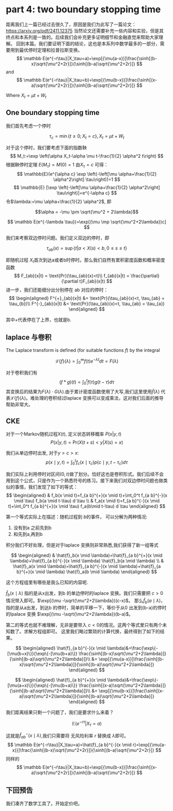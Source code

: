 # part 4: two boundary stopping time

距离我们上一篇已经过去很久了，原因是我们为此写了一篇论文： https://arxiv.org/pdf/2411.12375  当然论文还需要补充一些内容和实验，但是其终点和本系列是一致的。后续我们会补充更多证明细节和金融直觉来帮助大家理解。
回到本篇。我们要证明下面的结论，这也是本系列中数学最多的一部分，需要用到最优停时定理和拉普拉斯变换。
$$
\mathbb E(e^{-r\tau}|X_\tau=a)=\exp[{\mu(a-x)}]\frac{\sinh[(b-x)\sqrt{\mu^2+2r}]}{\sinh[(b-a)\sqrt{\mu^2+2r}]}
$$
and 
$$
\mathbb E(e^{-r\tau}|X_\tau=b)=\exp[{\mu(b-x)}]\frac{\sinh[(x-a)\sqrt{\mu^2+2r}]}{\sinh[(b-a)\sqrt{\mu^2+2r}]}
$$

Where $X_t = \mu t +W_t$

## One boundary stopping time

我们首先考虑一个停时

$$\tau_c = \min\{t\ge 0;X_t = c\},X_t = \mu t +W_t$$



对于这个停时，我们要考虑下面的指数鞅
$$
M_t:=\exp \left(\alpha X_t-\alpha \mu t-\frac{1}{2} \alpha^2 t\right)
$$
根据鞅停时定理 $E(M_{\tau}) = M(0)=1$
由$X_\tau = c$ 可得：
$$
\mathbb{E}(e^{\alpha c} \exp \left(-\left[\mu \alpha+\frac{1}{2} \alpha^2\right] \tau\right))=1
$$
$$
\mathbb{E} [\exp \left(-\left[\mu \alpha+\frac{1}{2} \alpha^2\right] \tau\right)]=e^{-\alpha c} 
$$
令$\lambda:=\mu \alpha+\frac{1}{2} \alpha^2$, 即

$$\alpha = -\mu \pm \sqrt{\mu^2 + 2\lambda}$$

$$
\mathbb E(e^{-\lambda \tau})=\exp[(\mu \mp \sqrt{\mu^2+2\lambda})c]
$$


我们来考察双边停时问题。我们定义双边的停时，即

$$
\tau_{ab}(x) = \sup\{t|a<X(s)<b, 0\leq s \leq t\}
$$

即随机过程 $X_t$首次到达a或者b时停时。那么我们自然有累积密度函数和概率密度函数
$$
F_{ab}(x|t) = \text{Pr}(\tau_{ab}(x)<t)\\
f_{ab}(x|t) = \frac{\partial}{\partial t}F_{ab}(x|t)
$$
进一步，我们还能细分出分别停在 ab 对应的停时：
$$
\begin{aligned}
F^{+}_{ab}(x|t) &= \text{Pr}(\tau_{ab}(x)<t, \tau_{ab} = \tau_{b})\\
F^{-}_{ab}(x|t) &= \text{Pr}(\tau_{ab}(x)<t, \tau_{ab} = \tau_{a})
\end{aligned}
$$

其中$+$代表停在了上界，也就是b.


## laplace 与卷积

The Laplace transform is defined (for suitable functions $f$) by the integral

$$
\mathscr{L} \{f\}(\lambda) = \int_0^{\infty}f(t)e^{-\lambda t}dt = F(\lambda)
$$

对于卷积我们有
$$
(f*g)(t) =\int_0^t f(\tau)g(t-\tau)d\tau 
$$
其变换后的结果为$F(\lambda)\cdot G(\lambda)$.由于累计密度函数使用了大写,我们这里使用$\hat{f}(\lambda)$ 代表$\mathscr{L} \{f\}(\lambda)$。难处理的卷积经过laplace 变换可以变成乘法，这对我们后面的推导帮助非常大。


## CKE

对于一个Markov随机过程$X(t)$, 定义状态转移概率 $P(x|y,t)$
$$
P(x|y,t) = \text{Pr}(X(t+s)<y|X(s)=x)
$$

我们从单边停时出发,
对于$y>c>x$:
$$
p(x \mid y, t)=\int_0^t f_c(x \mid \tau_c) p(c \mid y, t-\tau_c) d \tau
$$

我们实际上利用停时对区间$(0,t)$做了划分。恰好这也是卷积形式。我们后续不会用到这个公式，只是作为一个熟悉符号的练习。接下来我们对双边停时问题也做类似的事情，我们发现了如下的等式：
$$
\begin{aligned}
& f_b(x \mid t)=f_{a b}^{+}(x \mid t)+\int_0^t f_{a b}^{-}(x \mid \tau) f_b(a \mid t-\tau) d \tau \\
& f_a(x \mid t)=f_{a b}^{-}(x \mid t)+\int_0^t f_{a b}^{+}(x \mid \tau) f_a(b\mid t-\tau) d \tau
\end{aligned}
$$

第一个等式实际上在描述：随机过程到 $b$的事件， 可以分解为两种情况:
1. 没有到a 之前先到b
2. 和先到a,再到b

积分我们不好处理，但是对于laplace 变换则非常熟悉,我们获得了新一组等式

$$
\begin{aligned}
& \hat{f}_b(x \mid \lambda)=\hat{f}_{a b}^{+}(x \mid \lambda)+\hat{f}_{a b}^{-}(x \mid \lambda) \hat{f}_b(a \mid \lambda) \\
& \hat{f}_a(x \mid \lambda)=\hat{f}_{a b}^{-}(x \mid \lambda)+\hat{f}_{a b}^{+}(x \mid \lambda) \hat{f}_a(b \mid \lambda)
\end{aligned}
$$

这个方程组里有哪些是我么已知的内容呢.

$\hat{f}_b(x \mid \lambda)$ 指的是从x出发，到b 的单边停时的laplace 变换。我们只需要把 $c>0$ 情况带入即可。$\exp[(\mu -\sqrt{\mu^2+2\lambda})(c-x)$。
那么$\hat{f}_b(a \mid \lambda)$，指的是从a出发，到达b 的停时，简单的平移一下，等价于从0 出发到(b-a)的停时的lpalace 变换 $\exp[(\mu -\sqrt{\mu^2+2\lambda})(b-a)$。

第二的等式也就不难理解，无非是要带入 $c<0$的情况。这两个等式里只有两个未知数了。求解方程组即可。
这里我们略过繁琐的计算代换，最终得到了如下的结果。

$$
\begin{aligned}
\hat{f}_{a b}^{-}(x \mid \lambda)&=\frac{\exp\{-[\mu(b+x)\}}{\exp\{-[\mu(b+a)\}} \frac{\sinh[(b-x)\sqrt{\mu^2+2\lambda}]}{\sinh[(b-a)\sqrt{\mu^2+2\lambda}]}\\
&= \exp[{\mu(a-x)}]\frac{\sinh[(b-x)\sqrt{\mu^2+2\lambda}]}{\sinh[(b-a)\sqrt{\mu^2+2\lambda}]}
\end{aligned}
$$

$$
\begin{aligned}
\hat{f}_{a b}^{+}(x \mid \lambda)&=\frac{\exp\{-[\mu(a+x)\}}{\exp\{-[\mu(b+a)\}} \frac{\sinh[(x-a)\sqrt{\mu^2+2\lambda}]}{\sinh[(b-a)\sqrt{\mu^2+2\lambda}]}\\
&= \exp[{\mu(b-x)}]\frac{\sinh[(x-a)\sqrt{\mu^2+2\lambda}]}{\sinh[(b-a)\sqrt{\mu^2+2\lambda}]}
\end{aligned}
$$

我们距离结果只剩一个问题了，我们是要求什么来着？

$$
\mathbb E(e^{-r\tau}|X_\tau=a)
$$

这就是$\hat{f}_{a b}^{-}(x \mid \lambda)$,我们只需要将 无风险利率 $r$ 替换成 $\lambda$即可。
$$
\mathbb E(e^{-r\tau}|X_\tau=a)=\hat{f}_{a b}^{-}(x \mid r)=\exp[{\mu(a-x)}]\frac{\sinh[(b-x)\sqrt{\mu^2+2r}]}{\sinh[(b-a)\sqrt{\mu^2+2r}]}
$$
同样的
$$
\mathbb E(e^{-r\tau}|X_\tau=b)=\exp[{\mu(b-x)}]\frac{\sinh[(x-a)\sqrt{\mu^2+2r}]}{\sinh[(b-a)\sqrt{\mu^2+2r}]}
$$

## 下回预告
我们凑齐了数学工具了。开始定价吧。